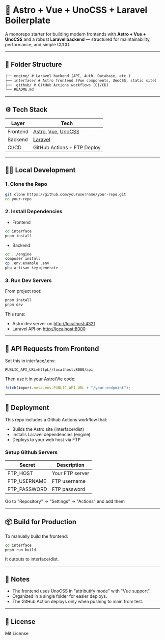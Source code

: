 # 🚀 Astro + Vue + UnoCSS + Laravel Boilerplate

A monorepo starter for building modern frontends with **Astro + Vue + UnoCSS** and a robust **Laravel backend** — structured for maintainability, performance, and simple CI/CD.

---

## 📁 Folder Structure

```txt
├── engine/ # Laravel backend (API, Auth, Database, etc.)
├── interface/ # Astro frontend (Vue components, UnoCSS, static site)
├── .github/ # GitHub Actions workflows (CI/CD)
└── README.md
```

---

## ⚙️ Tech Stack

| Layer    | Tech                                                                                 |
| -------- | ------------------------------------------------------------------------------------ |
| Frontend | [Astro](https://astro.build), [Vue](https://vuejs.org), [UnoCSS](https://unocss.dev) |
| Backend  | [Laravel](https://laravel.com)                                                       |
| CI/CD    | GitHub Actions + FTP Deploy                                                          |

---

## 🧑‍💻 Local Development

### 1. Clone the Repo

```bash
git clone https://github.com/yourusername/your-repo.git
cd your-repo
```

### 2. Install Dependencies

- Frontend

```bash
cd interface
pnpm install

```

- Backend

```bash
cd ../engine
composer install
cp .env.example .env
php artisan key:generate
```

### 3. Run Dev Servers

From project root:

```bash
pnpm install
pnpm dev
```

This runs:

- Astro dev server on <http://localhost:4321>
- Laravel API on <http://localhost:8000>

---

## 🔗 API Requests from Frontend

Set this in interface/.env:

```env
PUBLIC_API_URL=httpL//localhost:8000/api
```

Then use it in your Astro/Vie code:

```typescript
fetch(import.meta.env.PUBLIC_API_URL + "/your-endpoint");
```

---

## 🚀 Deployment

This repo includes a Github Actions workflow that:

- Builds the Astro site (interface/dist)
- Installs Laravel dependencies (engine)
- Deploys to your web host via FTP

### Setup Github Servers

| Secret       | Description     |
| ------------ | --------------- |
| FTP_HOST     | Your FTP server |
| FTP_USERNAME | FTP username    |
| FTP_PASSWORD | FTP password    |

Go to "Repository" -> "Settings" -> "Actions" and add them

---

## 📦 Build for Production

To manually build the frontend:

```bash
cd interface
pnpm run build
```

It outputs to interface/dist.

---

## 🧼 Notes

- The frontend uses UnoCSS in "attributify mode" with "Vue support".
- Organized in a single folder for easier deploys.
- The GitHub Action deploys only when pushing to main from test.

---

## 📜 License

Mit License
